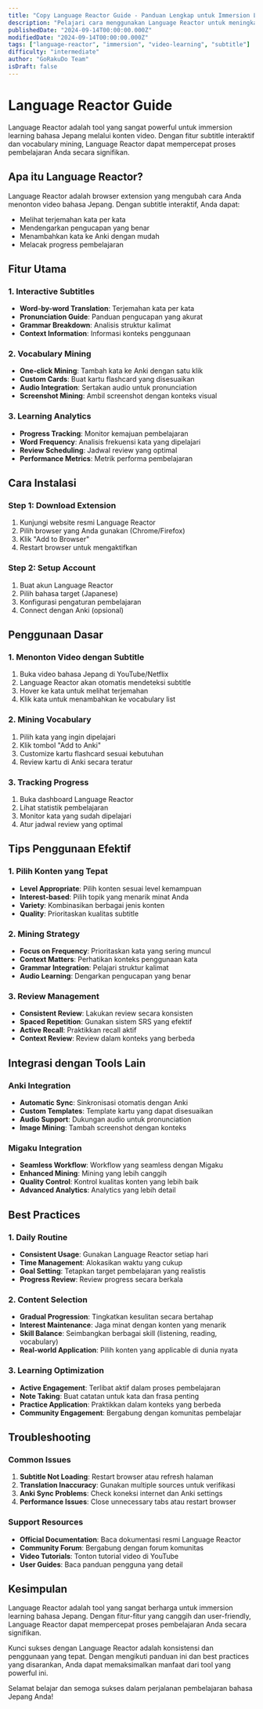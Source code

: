 ```yaml
---
title: "Copy Language Reactor Guide - Panduan Lengkap untuk Immersion Learning"
description: "Pelajari cara menggunakan Language Reactor untuk meningkatkan kemampuan bahasa Jepang melalui konten video dengan subtitle interaktif."
publishedDate: "2024-09-14T00:00:00.000Z"
modifiedDate: "2024-09-14T00:00:00.000Z"
tags: ["language-reactor", "immersion", "video-learning", "subtitle"]
difficulty: "intermediate"
author: "GoRakuDo Team"
isDraft: false
---
```


# Language Reactor Guide

Language Reactor adalah tool yang sangat powerful untuk immersion learning bahasa Jepang melalui konten video. Dengan fitur subtitle interaktif dan vocabulary mining, Language Reactor dapat mempercepat proses pembelajaran Anda secara signifikan.

## Apa itu Language Reactor?

Language Reactor adalah browser extension yang mengubah cara Anda menonton video bahasa Jepang. Dengan subtitle interaktif, Anda dapat:

- Melihat terjemahan kata per kata
- Mendengarkan pengucapan yang benar
- Menambahkan kata ke Anki dengan mudah
- Melacak progress pembelajaran

## Fitur Utama

### 1. Interactive Subtitles
- **Word-by-word Translation**: Terjemahan kata per kata
- **Pronunciation Guide**: Panduan pengucapan yang akurat
- **Grammar Breakdown**: Analisis struktur kalimat
- **Context Information**: Informasi konteks penggunaan

### 2. Vocabulary Mining
- **One-click Mining**: Tambah kata ke Anki dengan satu klik
- **Custom Cards**: Buat kartu flashcard yang disesuaikan
- **Audio Integration**: Sertakan audio untuk pronunciation
- **Screenshot Mining**: Ambil screenshot dengan konteks visual

### 3. Learning Analytics
- **Progress Tracking**: Monitor kemajuan pembelajaran
- **Word Frequency**: Analisis frekuensi kata yang dipelajari
- **Review Scheduling**: Jadwal review yang optimal
- **Performance Metrics**: Metrik performa pembelajaran

## Cara Instalasi

### Step 1: Download Extension
1. Kunjungi website resmi Language Reactor
2. Pilih browser yang Anda gunakan (Chrome/Firefox)
3. Klik "Add to Browser"
4. Restart browser untuk mengaktifkan

### Step 2: Setup Account
1. Buat akun Language Reactor
2. Pilih bahasa target (Japanese)
3. Konfigurasi pengaturan pembelajaran
4. Connect dengan Anki (opsional)

## Penggunaan Dasar

### 1. Menonton Video dengan Subtitle
1. Buka video bahasa Jepang di YouTube/Netflix
2. Language Reactor akan otomatis mendeteksi subtitle
3. Hover ke kata untuk melihat terjemahan
4. Klik kata untuk menambahkan ke vocabulary list

### 2. Mining Vocabulary
1. Pilih kata yang ingin dipelajari
2. Klik tombol "Add to Anki"
3. Customize kartu flashcard sesuai kebutuhan
4. Review kartu di Anki secara teratur

### 3. Tracking Progress
1. Buka dashboard Language Reactor
2. Lihat statistik pembelajaran
3. Monitor kata yang sudah dipelajari
4. Atur jadwal review yang optimal

## Tips Penggunaan Efektif

### 1. Pilih Konten yang Tepat
- **Level Appropriate**: Pilih konten sesuai level kemampuan
- **Interest-based**: Pilih topik yang menarik minat Anda
- **Variety**: Kombinasikan berbagai jenis konten
- **Quality**: Prioritaskan kualitas subtitle

### 2. Mining Strategy
- **Focus on Frequency**: Prioritaskan kata yang sering muncul
- **Context Matters**: Perhatikan konteks penggunaan kata
- **Grammar Integration**: Pelajari struktur kalimat
- **Audio Learning**: Dengarkan pengucapan yang benar

### 3. Review Management
- **Consistent Review**: Lakukan review secara konsisten
- **Spaced Repetition**: Gunakan sistem SRS yang efektif
- **Active Recall**: Praktikkan recall aktif
- **Context Review**: Review dalam konteks yang berbeda

## Integrasi dengan Tools Lain

### Anki Integration
- **Automatic Sync**: Sinkronisasi otomatis dengan Anki
- **Custom Templates**: Template kartu yang dapat disesuaikan
- **Audio Support**: Dukungan audio untuk pronunciation
- **Image Mining**: Tambah screenshot dengan konteks

### Migaku Integration
- **Seamless Workflow**: Workflow yang seamless dengan Migaku
- **Enhanced Mining**: Mining yang lebih canggih
- **Quality Control**: Kontrol kualitas konten yang lebih baik
- **Advanced Analytics**: Analytics yang lebih detail

## Best Practices

### 1. Daily Routine
- **Consistent Usage**: Gunakan Language Reactor setiap hari
- **Time Management**: Alokasikan waktu yang cukup
- **Goal Setting**: Tetapkan target pembelajaran yang realistis
- **Progress Review**: Review progress secara berkala

### 2. Content Selection
- **Gradual Progression**: Tingkatkan kesulitan secara bertahap
- **Interest Maintenance**: Jaga minat dengan konten yang menarik
- **Skill Balance**: Seimbangkan berbagai skill (listening, reading, vocabulary)
- **Real-world Application**: Pilih konten yang applicable di dunia nyata

### 3. Learning Optimization
- **Active Engagement**: Terlibat aktif dalam proses pembelajaran
- **Note Taking**: Buat catatan untuk kata dan frasa penting
- **Practice Application**: Praktikkan dalam konteks yang berbeda
- **Community Engagement**: Bergabung dengan komunitas pembelajar

## Troubleshooting

### Common Issues
1. **Subtitle Not Loading**: Restart browser atau refresh halaman
2. **Translation Inaccuracy**: Gunakan multiple sources untuk verifikasi
3. **Anki Sync Problems**: Check koneksi internet dan Anki settings
4. **Performance Issues**: Close unnecessary tabs atau restart browser

### Support Resources
- **Official Documentation**: Baca dokumentasi resmi Language Reactor
- **Community Forum**: Bergabung dengan forum komunitas
- **Video Tutorials**: Tonton tutorial video di YouTube
- **User Guides**: Baca panduan pengguna yang detail

## Kesimpulan

Language Reactor adalah tool yang sangat berharga untuk immersion learning bahasa Jepang. Dengan fitur-fitur yang canggih dan user-friendly, Language Reactor dapat mempercepat proses pembelajaran Anda secara signifikan.

Kunci sukses dengan Language Reactor adalah konsistensi dan penggunaan yang tepat. Dengan mengikuti panduan ini dan best practices yang disarankan, Anda dapat memaksimalkan manfaat dari tool yang powerful ini.

Selamat belajar dan semoga sukses dalam perjalanan pembelajaran bahasa Jepang Anda!
